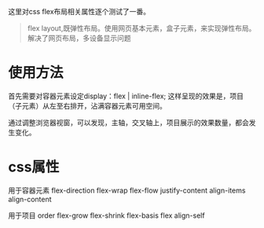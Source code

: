 这里对css flex布局相关属性逐个测试了一番。

>flex layout,既弹性布局。使用网页基本元素，盒子元素，来实现弹性布局。解决了网页布局，多设备显示问题

# 使用方法

首先需要对容器元素设定display：flex | inline-flex; 这样呈现的效果是，项目（子元素）从左至右排开，沾满容器元素可用空间。

通过调整浏览器视窗，可以发现，主轴，交叉轴上，项目展示的效果数量，都会发生变化。

# css属性
用于容器元素
flex-direction
flex-wrap
flex-flow
justify-content
align-items
align-content

用于项目
order
flex-grow
flex-shrink
flex-basis
flex
align-self